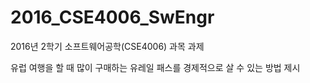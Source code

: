 # 2016_CSE4006_SwEngr

2016년 2학기 소프트웨어공학(CSE4006) 과목 과제

유럽 여행을 할 때 많이 구매하는 유레일 패스를 경제적으로 살 수 있는 방법 제시